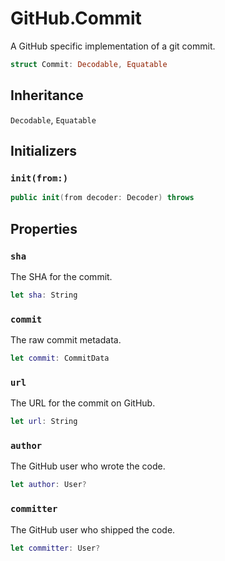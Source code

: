 # GitHub.Commit

A GitHub specific implementation of a git commit.

``` swift
struct Commit:​ Decodable, Equatable
```

## Inheritance

`Decodable`, `Equatable`

## Initializers

### `init(from:​)`

``` swift
public init(from decoder:​ Decoder) throws
```

## Properties

### `sha`

The SHA for the commit.

``` swift
let sha:​ String
```

### `commit`

The raw commit metadata.

``` swift
let commit:​ CommitData
```

### `url`

The URL for the commit on GitHub.

``` swift
let url:​ String
```

### `author`

The GitHub user who wrote the code.

``` swift
let author:​ User?
```

### `committer`

The GitHub user who shipped the code.

``` swift
let committer:​ User?
```
